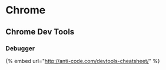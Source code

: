 # Chrome

## Chrome Dev Tools

### Debugger

{% embed url="http://anti-code.com/devtools-cheatsheet/" %}



